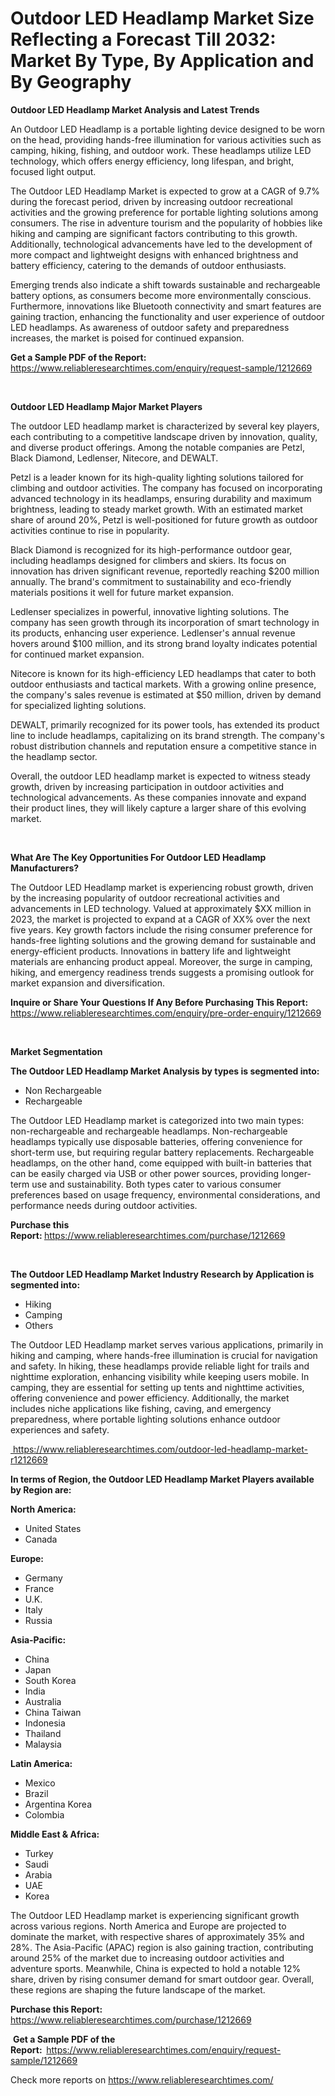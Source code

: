 <p><h1>Outdoor LED Headlamp Market Size Reflecting a Forecast Till 2032: Market By Type, By Application and By Geography</h1></p><p><strong>Outdoor LED Headlamp Market Analysis and Latest Trends</strong></p>
<p><p>An Outdoor LED Headlamp is a portable lighting device designed to be worn on the head, providing hands-free illumination for various activities such as camping, hiking, fishing, and outdoor work. These headlamps utilize LED technology, which offers energy efficiency, long lifespan, and bright, focused light output. </p><p>The Outdoor LED Headlamp Market is expected to grow at a CAGR of 9.7% during the forecast period, driven by increasing outdoor recreational activities and the growing preference for portable lighting solutions among consumers. The rise in adventure tourism and the popularity of hobbies like hiking and camping are significant factors contributing to this growth. Additionally, technological advancements have led to the development of more compact and lightweight designs with enhanced brightness and battery efficiency, catering to the demands of outdoor enthusiasts.</p><p>Emerging trends also indicate a shift towards sustainable and rechargeable battery options, as consumers become more environmentally conscious. Furthermore, innovations like Bluetooth connectivity and smart features are gaining traction, enhancing the functionality and user experience of outdoor LED headlamps. As awareness of outdoor safety and preparedness increases, the market is poised for continued expansion.</p></p>
<p><strong>Get a Sample PDF of the Report:&nbsp;</strong> <a href="https://www.reliableresearchtimes.com/enquiry/request-sample/1212669?utm_campaign=2205&utm_medium=2&utm_source=Github&utm_content=ia&utm_term=24032025&utm_id=outdoor-led-headlamp">https://www.reliableresearchtimes.com/enquiry/request-sample/1212669</a></p>
<p>&nbsp;</p>
<p><strong>Outdoor LED Headlamp Major Market Players</strong></p>
<p><p>The outdoor LED headlamp market is characterized by several key players, each contributing to a competitive landscape driven by innovation, quality, and diverse product offerings. Among the notable companies are Petzl, Black Diamond, Ledlenser, Nitecore, and DEWALT.</p><p>Petzl is a leader known for its high-quality lighting solutions tailored for climbing and outdoor activities. The company has focused on incorporating advanced technology in its headlamps, ensuring durability and maximum brightness, leading to steady market growth. With an estimated market share of around 20%, Petzl is well-positioned for future growth as outdoor activities continue to rise in popularity.</p><p>Black Diamond is recognized for its high-performance outdoor gear, including headlamps designed for climbers and skiers. Its focus on innovation has driven significant revenue, reportedly reaching $200 million annually. The brand's commitment to sustainability and eco-friendly materials positions it well for future market expansion.</p><p>Ledlenser specializes in powerful, innovative lighting solutions. The company has seen growth through its incorporation of smart technology in its products, enhancing user experience. Ledlenser's annual revenue hovers around $100 million, and its strong brand loyalty indicates potential for continued market expansion.</p><p>Nitecore is known for its high-efficiency LED headlamps that cater to both outdoor enthusiasts and tactical markets. With a growing online presence, the company's sales revenue is estimated at $50 million, driven by demand for specialized lighting solutions.</p><p>DEWALT, primarily recognized for its power tools, has extended its product line to include headlamps, capitalizing on its brand strength. The company's robust distribution channels and reputation ensure a competitive stance in the headlamp sector.</p><p>Overall, the outdoor LED headlamp market is expected to witness steady growth, driven by increasing participation in outdoor activities and technological advancements. As these companies innovate and expand their product lines, they will likely capture a larger share of this evolving market.</p></p>
<p>&nbsp;</p>
<p><strong>What Are The Key Opportunities For Outdoor LED Headlamp Manufacturers?</strong></p>
<p><p>The Outdoor LED Headlamp market is experiencing robust growth, driven by the increasing popularity of outdoor recreational activities and advancements in LED technology. Valued at approximately $XX million in 2023, the market is projected to expand at a CAGR of XX% over the next five years. Key growth factors include the rising consumer preference for hands-free lighting solutions and the growing demand for sustainable and energy-efficient products. Innovations in battery life and lightweight materials are enhancing product appeal. Moreover, the surge in camping, hiking, and emergency readiness trends suggests a promising outlook for market expansion and diversification.</p></p>
<p><strong>Inquire or Share Your Questions If Any Before Purchasing This Report:</strong> <a href="https://www.reliableresearchtimes.com/enquiry/pre-order-enquiry/1212669?utm_campaign=2205&utm_medium=2&utm_source=Github&utm_content=ia&utm_term=24032025&utm_id=outdoor-led-headlamp">https://www.reliableresearchtimes.com/enquiry/pre-order-enquiry/1212669</a></p>
<p>&nbsp;</p>
<p><strong>Market Segmentation</strong></p>
<p><strong>The Outdoor LED Headlamp Market Analysis by types is segmented into:</strong></p>
<p><ul><li>Non Rechargeable</li><li>Rechargeable</li></ul></p>
<p><p>The Outdoor LED Headlamp market is categorized into two main types: non-rechargeable and rechargeable headlamps. Non-rechargeable headlamps typically use disposable batteries, offering convenience for short-term use, but requiring regular battery replacements. Rechargeable headlamps, on the other hand, come equipped with built-in batteries that can be easily charged via USB or other power sources, providing longer-term use and sustainability. Both types cater to various consumer preferences based on usage frequency, environmental considerations, and performance needs during outdoor activities.</p></p>
<p><strong>Purchase this Report:&nbsp;</strong><a href="https://www.reliableresearchtimes.com/purchase/1212669?utm_campaign=2205&utm_medium=2&utm_source=Github&utm_content=ia&utm_term=24032025&utm_id=outdoor-led-headlamp">https://www.reliableresearchtimes.com/purchase/1212669</a></p>
<p>&nbsp;</p>
<p><strong>The Outdoor LED Headlamp Market Industry Research by Application is segmented into:</strong></p>
<p><ul><li>Hiking</li><li>Camping</li><li>Others</li></ul></p>
<p><p>The Outdoor LED Headlamp market serves various applications, primarily in hiking and camping, where hands-free illumination is crucial for navigation and safety. In hiking, these headlamps provide reliable light for trails and nighttime exploration, enhancing visibility while keeping users mobile. In camping, they are essential for setting up tents and nighttime activities, offering convenience and power efficiency. Additionally, the market includes niche applications like fishing, caving, and emergency preparedness, where portable lighting solutions enhance outdoor experiences and safety.</p></p>
<p><a href="https://www.reliableresearchtimes.com/outdoor-led-headlamp-market-r1212669?utm_campaign=2205&utm_medium=2&utm_source=Github&utm_content=ia&utm_term=24032025&utm_id=outdoor-led-headlamp">&nbsp;https://www.reliableresearchtimes.com/outdoor-led-headlamp-market-r1212669</a></p>
<p><strong>In terms of Region, the Outdoor LED Headlamp Market Players available by Region are:</strong></p>
<p>
    <p> <strong> North America: </strong>
        <ul>
            <li>United States</li>
            <li>Canada</li>
        </ul>
        </p> 
    <p> <strong> Europe: </strong>
        <ul>
            <li>Germany</li>
            <li>France</li>
            <li>U.K.</li>
            <li>Italy</li>
            <li>Russia</li>
        </ul>
        </p> 
    <p> <strong> Asia-Pacific: </strong>
        <ul>
            <li>China</li>
            <li>Japan</li>
            <li>South Korea</li>
            <li>India</li>
            <li>Australia</li>
            <li>China Taiwan</li>
            <li>Indonesia</li>
            <li>Thailand</li>
            <li>Malaysia</li>
        </ul>
        </p> 
    <p> <strong> Latin America: </strong>
        <ul>
            <li>Mexico</li>
            <li>Brazil</li>
            <li>Argentina Korea</li>
            <li>Colombia</li>
        </ul>
        </p> 
    <p> <strong> Middle East & Africa: </strong>
        <ul>
            <li>Turkey</li>
            <li>Saudi</li>
            <li>Arabia</li>
            <li>UAE</li>
            <li>Korea</li>
        </ul>
    </p>
    </p>
<p><p>The Outdoor LED Headlamp market is experiencing significant growth across various regions. North America and Europe are projected to dominate the market, with respective shares of approximately 35% and 28%. The Asia-Pacific (APAC) region is also gaining traction, contributing around 25% of the market due to increasing outdoor activities and adventure sports. Meanwhile, China is expected to hold a notable 12% share, driven by rising consumer demand for smart outdoor gear. Overall, these regions are shaping the future landscape of the market.</p></p>
<p><strong>Purchase this Report: </strong><a href="https://www.reliableresearchtimes.com/purchase/1212669?utm_campaign=2205&utm_medium=2&utm_source=Github&utm_content=ia&utm_term=24032025&utm_id=outdoor-led-headlamp">https://www.reliableresearchtimes.com/purchase/1212669</a></p>
<p>&nbsp;<strong>Get a Sample PDF of the Report:&nbsp;&nbsp;</strong><a href="https://www.reliableresearchtimes.com/enquiry/request-sample/1212669?utm_campaign=2205&utm_medium=2&utm_source=Github&utm_content=ia&utm_term=24032025&utm_id=outdoor-led-headlamp">https://www.reliableresearchtimes.com/enquiry/request-sample/1212669</a></p>
<p><strong></strong></p>
<p>Check more reports on <a href="https://www.reliableresearchtimes.com/?utm_campaign=2205&utm_medium=2&utm_source=Github&utm_content=ia&utm_term=24032025&utm_id=outdoor-led-headlamp">https://www.reliableresearchtimes.com/</a></p>